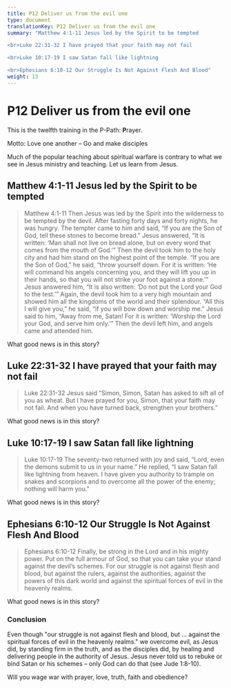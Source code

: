 ```yaml
---
title: P12 Deliver us from the evil one
type: document
translationKey: P12 Deliver us from the evil one
summary: "Matthew 4:1-11 Jesus led by the Spirit to be tempted

<br>Luke 22:31-32 I have prayed that your faith may not fail

<br>Luke 10:17-19 I saw Satan fall like lightning

<br>Ephesians 6:10-12 Our Struggle Is Not Against Flesh And Blood"
weight: 13
---
```

# P12 Deliver us from the evil one

This is the twelfth training in the P-Path: **P**rayer.

Motto: Love one another – Go and make disciples

Much of the popular teaching about spiritual warfare is contrary to what we see in Jesus ministry and teaching. Let us learn from Jesus.

## Matthew 4:1-11 Jesus led by the Spirit to be tempted

>   Matthew 4:1-11 Then Jesus was led by the Spirit into the wilderness to be tempted by the devil. After fasting forty days and forty nights, he was hungry. The tempter came to him and said, “If you are the Son of God, tell these stones to become bread.” Jesus answered, “It is written: ‘Man shall not live on bread alone, but on every word that comes from the mouth of God.’” Then the devil took him to the holy city and had him stand on the highest point of the temple. “If you are the Son of God,” he said, “throw yourself down. For it is written: ‘He will command his angels concerning you, and they will lift you up in their hands, so that you will not strike your foot against a stone.’” Jesus answered him, “It is also written: ‘Do not put the Lord your God to the test.’” Again, the devil took him to a very high mountain and showed him all the kingdoms of the world and their splendour. “All this I will give you,” he said, “if you will bow down and worship me.” Jesus said to him, “Away from me, Satan! For it is written: ‘Worship the Lord your God, and serve him only.’” Then the devil left him, and angels came and attended him.

What good news is in this story?

## Luke 22:31-32 I have prayed that your faith may not fail

>   Luke 22:31-32 Jesus said “Simon, Simon, Satan has asked to sift all of you as wheat. But I have prayed for you, Simon, that your faith may not fail. And when you have turned back, strengthen your brothers.”

What good news is in this story?

## Luke 10:17-19 I saw Satan fall like lightning

>   Luke 10:17-19 The seventy-two returned with joy and said, “Lord, even the demons submit to us in your name.” He replied, “I saw Satan fall like lightning from heaven. I have given you authority to trample on snakes and scorpions and to overcome all the power of the enemy; nothing will harm you."

What good news is in this story?

## Ephesians 6:10-12 Our Struggle Is Not Against Flesh And Blood

>   Ephesians 6:10-12 Finally, be strong in the Lord and in his mighty power. Put on the full armour of God, so that you can take your stand against the devil’s schemes. For our struggle is not against flesh and blood, but against the rulers, against the authorities, against the powers of this dark world and against the spiritual forces of evil in the heavenly realms.

What good news is in this story?

### Conclusion

Even though "our struggle is not against flesh and blood, but ... against the spiritual forces of evil in the heavenly realms." we overcome evil, as Jesus did, by standing firm in the truth, and as the disciples did, by healing and delivering people in the authority of Jesus. Jesus never told us to rebuke or bind Satan or his schemes – only God can do that (see Jude 1:8-10).

Will you wage war with prayer, love, truth, faith and obedience?

